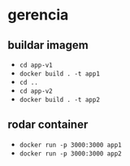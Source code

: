 # gerencia

## buildar imagem
- `cd app-v1`
- `docker build . -t app1`
- `cd ..`
- `cd app-v2`
- `docker build . -t app2`

## rodar container
- `docker run -p 3000:3000 app1`
- `docker run -p 3000:3000 app2`
